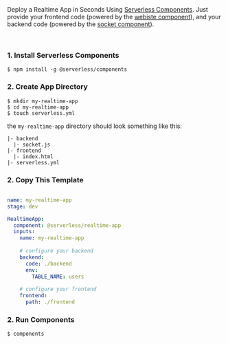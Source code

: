 &nbsp;

Deploy a Realtime App in Seconds Using [Serverless Components](https://github.com/serverless/components). Just provide your frontend code (powered by the [webiste component](https://github.com/serverless-components/Website)), and your backend code (powered by the [socket component](https://github.com/serverless-components/Socket)).

&nbsp;

### 1. Install Serverless Components

```
$ npm install -g @serverless/components
```

### 2. Create App Directory 

```
$ mkdir my-realtime-app
$ cd my-realtime-app
$ touch serverless.yml
```

the `my-realtime-app` directory should look something like this:


```
|- backend
  |- socket.js
|- frontend
  |- index.html
|- serverless.yml

```

### 2. Copy This Template

```yml

name: my-realtime-app
stage: dev

RealtimeApp:
  component: @serverless/realtime-app
  inputs:
    name: my-realtime-app
  
    # configure your backend
    backend:
      code: ./backend
      env:
        TABLE_NAME: users
        
    # configure your frontend
    frontend:
      path: ./frontend
```

### 2. Run Components

```
$ components
```

